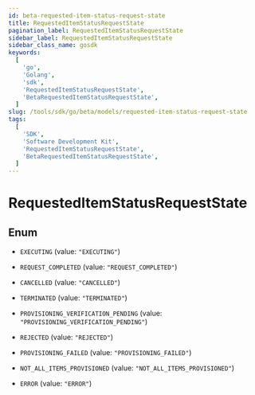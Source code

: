 ```yaml
---
id: beta-requested-item-status-request-state
title: RequestedItemStatusRequestState
pagination_label: RequestedItemStatusRequestState
sidebar_label: RequestedItemStatusRequestState
sidebar_class_name: gosdk
keywords:
  [
    'go',
    'Golang',
    'sdk',
    'RequestedItemStatusRequestState',
    'BetaRequestedItemStatusRequestState',
  ]
slug: /tools/sdk/go/beta/models/requested-item-status-request-state
tags:
  [
    'SDK',
    'Software Development Kit',
    'RequestedItemStatusRequestState',
    'BetaRequestedItemStatusRequestState',
  ]
---
```


# RequestedItemStatusRequestState

## Enum

- `EXECUTING` (value: `"EXECUTING"`)

- `REQUEST_COMPLETED` (value: `"REQUEST_COMPLETED"`)

- `CANCELLED` (value: `"CANCELLED"`)

- `TERMINATED` (value: `"TERMINATED"`)

- `PROVISIONING_VERIFICATION_PENDING` (value: `"PROVISIONING_VERIFICATION_PENDING"`)

- `REJECTED` (value: `"REJECTED"`)

- `PROVISIONING_FAILED` (value: `"PROVISIONING_FAILED"`)

- `NOT_ALL_ITEMS_PROVISIONED` (value: `"NOT_ALL_ITEMS_PROVISIONED"`)

- `ERROR` (value: `"ERROR"`)
